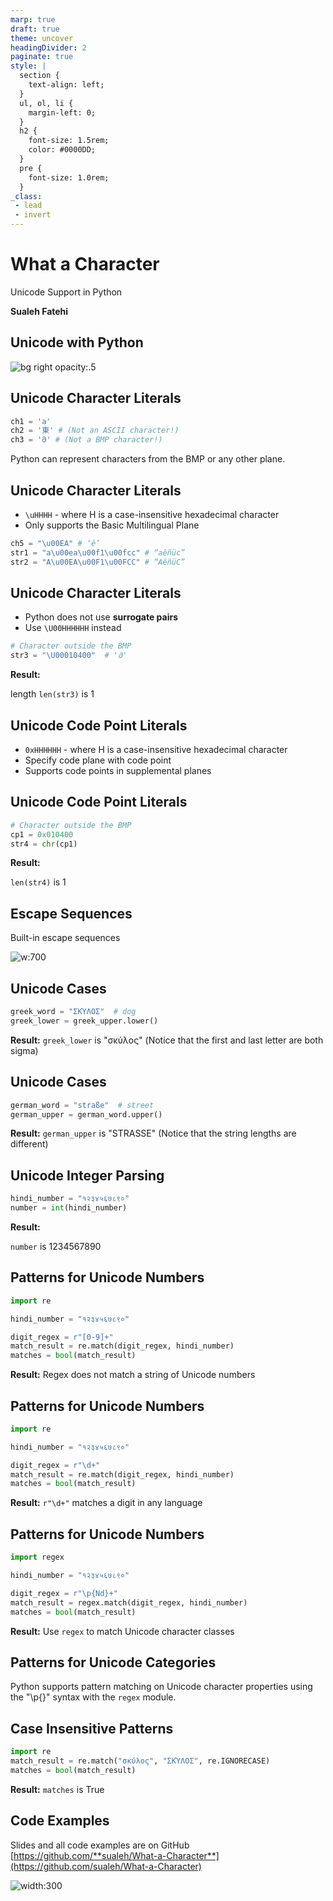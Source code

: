 ```yaml
---
marp: true
draft: true
theme: uncover
headingDivider: 2
paginate: true
style: |
  section {
    text-align: left;
  }
  ul, ol, li {
    margin-left: 0;
  }
  h2 {
    font-size: 1.5rem;
    color: #0000DD;
  }
  pre {
    font-size: 1.0rem;
  }
_class:
 - lead
 - invert
---
```


# What a Character

Unicode Support in Python

**Sualeh Fatehi**


## Unicode with Python

![bg right opacity:.5](../common/rosetta-stone.jpg "Rosetta Stone")


## Unicode Character Literals

```python
ch1 = 'a'
ch2 = '東' # (Not an ASCII character!)
ch3 = '𐐀' # (Not a BMP character!)
```
Python can represent characters from the BMP or any other plane.


## Unicode Character Literals

- `\uHHHH` - where H is a case-insensitive hexadecimal character
- Only supports the Basic Multilingual Plane

```python
ch5 = "\u00EA" # ‘ê’
str1 = "a\u00ea\u00f1\u00fcc" # “aêñüc”
str2 = "A\u00EA\u00F1\u00FCC" # “AêñüC”
```


## Unicode Character Literals

- Python does not use **surrogate pairs**
- Use `\U00HHHHHH` instead

```python
# Character outside the BMP
str3 = "\U00010400"  # '𐐀'
```

**Result:**

length `len(str3)` is 1


## Unicode Code Point Literals

- `0xHHHHHH` - where H is a case-insensitive hexadecimal character
- Specify code plane with code point
- Supports code points in supplemental planes


## Unicode Code Point Literals

```python
# Character outside the BMP
cp1 = 0x010400      
str4 = chr(cp1)       
```


**Result:**

`len(str4)` is 1


## Escape Sequences

Built-in escape sequences

![w:700](escape-sequences.png "Escape Sequences")


## Unicode Cases

```python
greek_word = "ΣΚΎΛΟΣ"  # dog
greek_lower = greek_upper.lower()
```

**Result:**
`greek_lower` is "σκύλος"
(Notice that the first and last letter are both sigma)


## Unicode Cases

```python
german_word = "straße"  # street
german_upper = german_word.upper()
```

**Result:**
`german_upper` is "STRASSE"
(Notice that the string lengths are different)


## Unicode Integer Parsing

```python
hindi_number = "१२३४५६७८९०"
number = int(hindi_number)
```

**Result:**

`number` is 1234567890


## Patterns for Unicode Numbers

```python
import re

hindi_number = "१२३४५६७८९०"

digit_regex = r"[0-9]+"
match_result = re.match(digit_regex, hindi_number)
matches = bool(match_result)
```

**Result:**
Regex does not match a string of Unicode numbers


## Patterns for Unicode Numbers

```python
import re

hindi_number = "१२३४५६७८९०"

digit_regex = r"\d+"
match_result = re.match(digit_regex, hindi_number)
matches = bool(match_result)
```

**Result:**
`r"\d+"` matches a digit in any language


## Patterns for Unicode Numbers

```python
import regex

hindi_number = "१२३४५६७८९०"

digit_regex = r"\p{Nd}+"
match_result = regex.match(digit_regex, hindi_number)
matches = bool(match_result)
```

**Result:**
Use `regex` to match Unicode character classes


## Patterns for Unicode Categories

Python supports pattern matching on Unicode character properties using the "\p{}" syntax with the `regex` module.


## Case Insensitive Patterns

```python
import re
match_result = re.match("σκύλος", "ΣΚΎΛΟΣ", re.IGNORECASE)
matches = bool(match_result)
```

**Result:**
`matches` is True


## Code Examples

Slides and all code examples are on GitHub
[https://github.com/**sualeh/What-a-Character**](https://github.com/sualeh/What-a-Character)

![width:300](../common/qr-code.png "QR Code")

